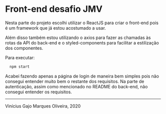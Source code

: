 # Front-end desafio JMV

Nesta parte do projeto escolhi utilizar o ReactJS para criar o front-end pois é um framework que já estou acostumado a usar.

Além disso também estou utilizando o axios para fazer as chamadas às rotas da API do back-end e o styled-components para facilitar a estilização dos componentes.

Para executar:

```bash
  npm start
```

Acabei fazendo apenas a página de login de maneira bem simples pois não consegui entender muito bem o restante dos requisitos. Na parte de autenticação, assim como mencionado no README do back-end, não consegui entender os requisitos.

---
Vinícius Gajo Marques Oliveira, 2020